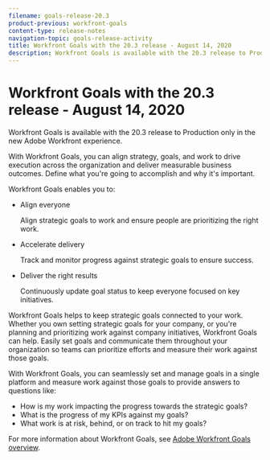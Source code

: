 ```yaml
---
filename: goals-release-20.3
product-previous: workfront-goals
content-type: release-notes
navigation-topic: goals-release-activity
title: Workfront Goals with the 20.3 release - August 14, 2020
description: Workfront Goals is available with the 20.3 release to Production only in the new Adobe Workfront experience.
---
```


# Workfront Goals with the 20.3 release - August 14, 2020

Workfront Goals is available with the 20.3 release to Production only in the new Adobe Workfront experience.

With Workfront Goals, you can align strategy, goals, and work to drive execution across the organization and deliver measurable business outcomes. Define what you're going to accomplish and why it's important.

Workfront Goals enables you to:

* Align everyone

  Align strategic goals to work and ensure people are prioritizing the right work.

* Accelerate delivery

  Track and monitor progress against strategic goals to ensure success.

* Deliver the right results

  Continuously update goal status to keep everyone focused on key initiatives.

Workfront Goals helps to keep strategic goals connected to your work. Whether you own setting strategic goals for your company, or you're planning and prioritizing work against company initiatives, Workfront Goals can help. Easily set goals and communicate them throughout your organization so teams can prioritize efforts and measure their work against those goals.

With Workfront Goals, you can seamlessly set and manage goals in a single platform and measure work against those goals to provide answers to questions like:

* How is my work impacting the progress towards the strategic goals?
* What is the progress of my KPIs against my goals?
* What work is at risk, behind, or on track to hit my goals?

For more information about Workfront Goals, see [Adobe Workfront Goals overview](../../../workfront-goals/goal-management/wf-goals-overview.md).
